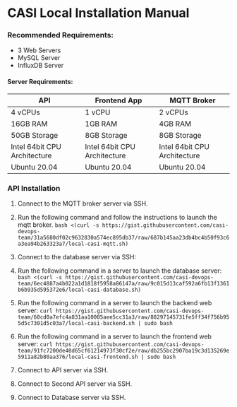 # CASI Local Installation Manual

### Recommended Requirements:
 - 3 Web Servers
 - MySQL Server
 - InfluxDB Server

#### Server Requirements:
| API | Frontend App | MQTT Broker |
|--|--|--|
| 4 vCPUs | 1 vCPU | 2 vCPUs |
| 16GB RAM | 1GB RAM | 4GB RAM |
| 50GB Storage | 8GB Storage | 8GB Storage |
| Intel 64bit CPU Architecture | Intel 64bit CPU Architecture | Intel 64bit CPU Architecture  |
| Ubuntu 20.04 | Ubuntu 20.04 | Ubuntu 20.04 |

### API Installation
1. Connect to the MQTT broker server via SSH.
2. Run the following command and follow the instructions to launch the mqtt broker.
   `bash <(curl -s https://gist.githubusercontent.com/casi-devops-team/31a5680df02c9632830a574ec895db37/raw/687b145aa23db4bc4b50f93c6a3ea94b263323a7/local-casi-mqtt.sh)`
3. Connect to the database server via SSH:
4. Run the following command in a server to launch the database server:
   `bash <(curl -s https://gist.githubusercontent.com/casi-devops-team/6ec4887a4b022a1d1818f5958a86147a/raw/9c015d13caf592a6fb13f1361b6b935d595372e6/local-casi-database.sh)`
6. Run the following command in a server to launch the backend web server:
`curl https://gist.githubusercontent.com/casi-devops-team/60cd0a7efc4a831aa10005aee5cc31a3/raw/88297145731fe5ff34f756b955d5c7301d5c03a7/local-casi-backend.sh | sudo bash`
7. Run the following command in a server to launch the frontend web server:
`curl https://gist.githubusercontent.com/casi-devops-team/91fc7200de48d65cf61214973f30cf2e/raw/db255bc2907ba19c3d135269e5911a82b80aa376/local-casi-frontend.sh | sudo bash`
8. Connect to API server via SSH.

9. Connect to Second API server via SSH.
5. Connect to Database server via SSH.

    
